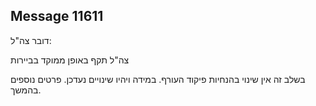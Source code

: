## Message 11611

דובר צה"ל: 

צה"ל תקף באופן ממוקד בביירות

בשלב זה אין שינוי בהנחיות פיקוד העורף. במידה ויהיו שינויים נעדכן.
פרטים נוספים בהמשך.

